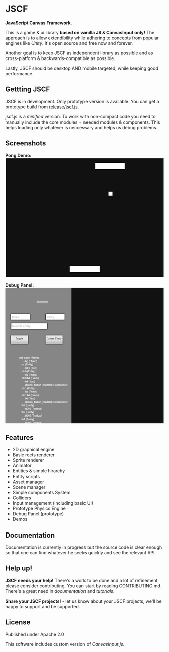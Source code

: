 # JSCF

**JavaScript Canvas Framework.**

This is a game & ui library **based on vanilla JS & CanvasInput only!**
The approach is to allow extendibility while adhering to concepts from popular
engines like *Unity*. It's open source and free now and forever.

Another goal is to keep JSCF as independent library as possible and as cross-platform & backwards-compatible as possible.

Lastly, JSCF should be desktop AND mobile targeted, while keeping good performance.

## Gettting JSCF
JSCF is in development. Only prototype version is available. You can get a prototype build from [release/jscf.js](release/jscf.js).

jscf.js is a *minified* version. To work with non-compact code you need to manually include the core modules + needed modules & components. This helps loading only whatever is neccessary and helps us debug problems.

## Screenshots
**Pong Demo:**
![Pong screenshot](screenshots/pong.png)

**Debug Panel:**
![Debug panel screenshot](screenshots/debug-panel.png)

## Features
- 2D graphical engine
- Basic rects renderer
- Sprite renderer
- Animator
- Entities & simple hirarchy
- Entity scripts
- Asset manager
- Scene manager
- Simple components System
- Colliders
- Input management (including basic UI)
- Prototype Physics Engine
- Debug Panel (prototype)
- Demos

## Documentation

Documentation is currently in progress but the source code is clear enough so that one can find whatever he seeks quickly and see the relevant API.

## Help up!

**JSCF needs your help!** There's a work to be done and a lot of refinement, please consider contributing. You can start by reading CONTRIBUTING.md. There's a great need in *documentation* and *tutorials*.

**Share your JSCF projects!** - let us know about your JSCF projects, we'll be happy to support and be supported.

## License
Published under Apache 2.0

This software includes custom version of *CanvasInput.js*.
